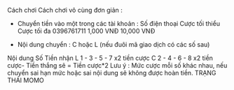 Cách chơi
Cách chơi vô cùng đơn giản :
- Chuyển tiền vào một trong các tài khoản :
Số điện thoại	Cược tối thiểu	Cược tối đa
0396761711 	1,000 VNĐ	10,000 VNĐ

- Nội dung chuyển : C hoặc L (nếu đuôi mã giao dịch có các số sau)

Nội dung	Số	Tiền nhận
L	1 - 3 - 5 - 7	x2 tiền cược
C	2 - 4 - 6 - 8	x2 tiền cược- Tiền thắng sẽ = Tiền cược*2
Lưu ý : Mức cược mỗi số khác nhau, nếu chuyển sai hạn mức hoặc sai nội dung sẽ không được hoàn tiền.
TRẠNG THÁI MOMO
